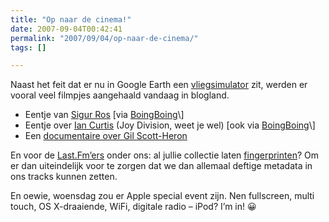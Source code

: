 ```yaml
---
title: "Op naar de cinema!"
date: 2007-09-04T00:42:41
permalink: "2007/09/04/op-naar-de-cinema/"
tags: []

---
```

Naast het feit dat er nu in Google Earth een [vliegsimulator](http://earth.google.com/intl/en/userguide/v4/flightsim/index.html "http://earth.google.com/intl/en/userguide/v4/flightsim/index.html") zit, werden er vooral veel filmpjes aangehaald vandaag in blogland.

* Eentje van [Sigur Ros](http://emichrysalis.co.uk/sigurros/heima/film/heima_trailer.html "http://emichrysalis.co.uk/sigurros/heima/film/heima_trailer.html") \[via [BoingBoing](http://feeds.feedburner.com/~r/boingboing/iBag/~3/150616768/sigur-ros-documentar.html "http://feeds.feedburner.com/~r/boingboing/iBag/~3/150616768/sigur-ros-documentar.html")\]
* Eentje over [Ian Curtis](http://www.controlthemovie.com/ "http://www.controlthemovie.com/") (Joy Division, weet je wel) \[ook via [BoingBoing](http://feeds.feedburner.com/~r/boingboing/iBag/~3/150597237/new-biopic-on-joy-di.html "http://feeds.feedburner.com/~r/boingboing/iBag/~3/150597237/new-biopic-on-joy-di.html")\]
* Een [documentaire over Gil Scott-Heron](http://www.on-point.be/?p=822#comment-364 "http://www.on-point.be/?p=822#comment-364")

En voor de [Last.Fm’ers](http://www.last.fm/user/Habbakuk3/friends/ "http://www.last.fm/user/Habbakuk3/friends/") onder ons: al jullie collectie laten [fingerprinten](http://blog.last.fm/2007/08/29/audio-fingerprinting-for-clean-metadata "http://blog.last.fm/2007/08/29/audio-fingerprinting-for-clean-metadata")? Om er dan uiteindelijk voor te zorgen dat we dan allemaal deftige metadata in ons tracks kunnen zetten.

En oewie, woensdag zou er Apple special event zijn. Nen fullscreen, multi touch, OS X-draaiende, WiFi, digitale radio – iPod? I’m in! 😀
